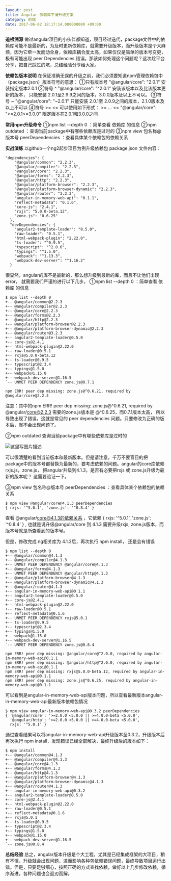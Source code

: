 ```yaml
---
layout: post
title: Angular 依赖库平滑升级方案
category: 前端
date: 2017-06-02 18:17:14.000000000 +09:00
---
```


**追根溯源**
做过angular项目的小伙伴都知道，项目经过迭代，package文件中的依赖库可能不是最新的，为及时更新依赖库，就需要升级版本，而升级版本是个大麻烦，因为它牵一发而动全身，依赖库耦合度太高，如果仅仅是简单的版本号变更，极有可能出现 peer Dependencies 错误。那该如何处理这个问题呢？这次趁平台分享，把自己踩过的坑，总结经验分享给大家。

**依赖包版本说明**
在保证准确无误的升级之前，我们必须要知道npm管理依赖包中（package.json）版本符号的意思：
①只有版本号
"@angular/core": "2.0.1"
安装指定版本2.0.1
②符号 ^
 "@angular/core": "^2.0.1"
 安装该版本以及比该版本更新的版本， 只能安装 2.0.1至2.9.9之间的版本，3.0.0版本及以上不可以。
③符号 ~
"@angular/core": "~2.0.1"
只能安装 2.0.1至 2.0.9之间的版本，2.1.0版本及以上不可以
④符号 >=   <=
可以使用如下形式： >= ... <=
"@angular/core": ">=2.0.1<=3.0.0"
限定版本在2.0.1和3.0.0之间

**常用npm升级命令**
①npm list --depth 0 ：简单查看 依赖库 的信息
②npm outdated ：查询当前package中有哪些依赖库是过时的
③npm view 包名称@版本号 peerDependencies ：查看具体某个依赖包的依赖关系

**实战演练**
以github一个ng2起步项目为例升级依赖包
package.json 文件内容：
```
"dependencies": {
    "@angular/common": "2.2.3",
    "@angular/compiler": "2.2.3",
    "@angular/core": "2.2.3",
    "@angular/forms": "2.2.3",
    "@angular/http": "2.2.3",
    "@angular/platform-browser": "2.2.3",
    "@angular/platform-browser-dynamic": "2.2.3",
    "@angular/router": "3.2.3",
    "angular-in-memory-web-api": "0.1.1",
    "reflect-metadata": "0.1.6",
    "core-js": "2.4.1",
    "rxjs": "5.0.0-beta.12",
    "zone.js": "0.6.25"
  },
  "devDependencies": {
    "angular2-template-loader": "0.5.0",
    "raw-loader": "0.5.1",
    "html-webpack-plugin": "2.22.0",
    "ts-loader": "^0.9.5",
    "typescript": "^2.0.6",
    "typings": "^1.5.0",
    "webpack": "^1.13.3",
    "webpack-dev-server": "^1.16.2"
  }
```
很显然，angular的库不是最新的，那么想升级到最新的库，而且不让他们出现error， 就需要我们严谨的进行以下几步。
①npm list --depth 0 ：简单查看 依赖库 的信息
```
$ npm list --depth 0
+-- @angular/common@2.2.3
+-- @angular/compiler@2.2.3
+-- @angular/core@2.2.3
+-- @angular/forms@2.2.3
+-- @angular/http@2.2.3
+-- @angular/platform-browser@2.2.3
+-- @angular/platform-browser-dynamic@2.2.3
+-- @angular/router@3.2.3
+-- angular2-template-loader@0.5.0
+-- core-js@2.4.1
+-- html-webpack-plugin@2.22.0
+-- raw-loader@0.5.1
+-- rxjs@5.0.0-beta.12
+-- ts-loader@0.9.5
+-- typescript@2.3.4
+-- typings@1.5.0
+-- webpack@1.15.0
+-- webpack-dev-server@1.16.5
`-- UNMET PEER DEPENDENCY zone.js@0.7.1

npm ERR! peer dep missing: zone.js@^0.6.21, required by @angular/core@2.2.3

```
注意：其中的npm ERR! peer dep missing: zone.js@^0.6.21, required by @angular/core@2.2.3 需要的zone.js版本是 @^0.6.25，而0.7.1版本太高， 所以导致出现了错误，这就是常见的 peer dependencies 问题。只要修改为正确的版本后，就不会出现问题了。

②npm outdated 查询当前package中有哪些依赖库是过时的

![这里写图片描述](http://img.blog.csdn.net/20170601093133791?watermark/2/text/aHR0cDovL2Jsb2cuY3Nkbi5uZXQvcXFfMjQ5NTY1MTU=/font/5a6L5L2T/fontsize/400/fill/I0JBQkFCMA==/dissolve/70/gravity/SouthEast)

可以很清楚的看到当前版本和最新版本。但是请注意，千万不要盲目的把package中的版本号都替换为最新的，要考虑依赖的问题。angular的core库依赖rxjs.js，zone.js， 把angular升级到4.1.3，是否有必要把rxjs 或 zone.js升级为最新的版本呢？ 这需要验证一下。

③npm view 包名称@版本号 peerDependencies ：查看具体某个依赖包的依赖关系

```
$ npm view @angular/core@4.1.3 peerDependencies
{ rxjs: '^5.0.1', 'zone.js': '^0.8.4' }
```
查看 @angular/core@4.1.3的依赖关系 ，它依赖 { rxjs: '^5.0.1', 'zone.js': '^0.8.4' } , 也就是说升级@angular/core 到 4.1.3 需要升级rxjs, zone.js版本，而版本号就是所查看到的版本号。

但是，修改完成 ng相关库为 4.1.3后，再次执行 npm install， 还是会有错误
```
$ npm list --depth 0
+-- @angular/common@4.1.3
+-- @angular/compiler@4.1.3
+-- UNMET PEER DEPENDENCY @angular/core@4.1.3
+-- @angular/forms@4.1.3
+-- UNMET PEER DEPENDENCY @angular/http@4.1.3
+-- @angular/platform-browser@4.1.3
+-- @angular/platform-browser-dynamic@4.1.3
+-- @angular/router@4.1.3
+-- angular-in-memory-web-api@0.1.1
+-- angular2-template-loader@0.5.0
+-- core-js@2.4.1
+-- html-webpack-plugin@2.22.0
+-- raw-loader@0.5.1
+-- reflect-metadata@0.1.6
+-- UNMET PEER DEPENDENCY rxjs@5.0.1
+-- ts-loader@0.9.5
+-- typescript@2.3.4
+-- typings@1.5.0
+-- webpack@1.15.0
+-- webpack-dev-server@1.16.5
`-- UNMET PEER DEPENDENCY zone.js@0.8.4

npm ERR! peer dep missing: @angular/core@^2.0.0, required by angular-in-memory-web-api@0.1.1
npm ERR! peer dep missing: @angular/http@^2.0.0, required by angular-in-memory-web-api@0.1.1
npm ERR! peer dep missing: rxjs@5.0.0-beta.12, required by angular-in-memory-web-api@0.1.1
npm ERR! peer dep missing: zone.js@^0.6.25, required by angular-in-memory-web-api@0.1.1
```
可以看到是angular-in-memory-web-api版本问题，所以查看最新版本angular-in-memory-web-api最新版本依赖包情况
```
$ npm view angular-in-memory-web-api@0.3.2 peerDependencies
{ '@angular/core': '>=2.0.0 <5.0.0 || >=4.0.0-beta <5.0.0',
  '@angular/http': '>=2.0.0 <5.0.0 || >=4.0.0-beta <5.0.0',
  rxjs: '^5.0.1' }
```
通过查看结果可以将angular-in-memory-web-api升级版本至0.3.2，升级版本后再次执行 npm install，发现错误已经全部解决，最终升级后的版本如下：

```
$ npm install
+-- @angular/common@4.1.3
+-- @angular/compiler@4.1.3
+-- @angular/core@4.1.3
+-- @angular/forms@4.1.3
+-- @angular/http@4.1.3
+-- @angular/platform-browser@4.1.3
+-- @angular/platform-browser-dynamic@4.1.3
+-- @angular/router@4.1.3
+-- angular-in-memory-web-api@0.3.2
+-- angular2-template-loader@0.5.0
+-- core-js@2.4.1
+-- html-webpack-plugin@2.22.0
+-- raw-loader@0.5.1
+-- reflect-metadata@0.1.6
+-- rxjs@5.0.1
+-- ts-loader@0.9.5
+-- typescript@2.3.4
+-- typings@1.5.0
+-- webpack@1.15.0
+-- webpack-dev-server@1.16.5
`-- zone.js@0.8.4
```
**总结经验**
总之，angular版本升级是个大工程，尤其是已经集成框架的大项目，稍有不慎，升级就会出现问题，进而影响各种包依赖错误问题，最终导致项目运行出错。但是，只要足够细心，按照正确的方式查找依赖，做好以上几步修改依赖，循序渐进，各种问题也会迎刃而解。


